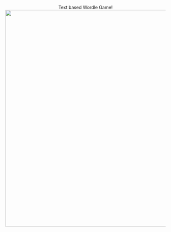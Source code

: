 <p align="center">
Text based Wordle Game!
  <img width="825" height="683" src="https://i.imgur.com/jLhMV2t.png">
</p>
